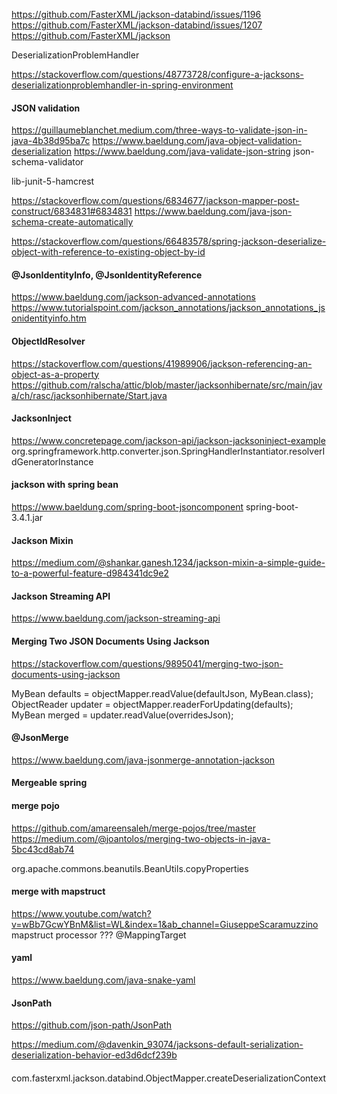 https://github.com/FasterXML/jackson-databind/issues/1196
https://github.com/FasterXML/jackson-databind/issues/1207
https://github.com/FasterXML/jackson

DeserializationProblemHandler

https://stackoverflow.com/questions/48773728/configure-a-jacksons-deserializationproblemhandler-in-spring-environment

#### JSON validation

https://guillaumeblanchet.medium.com/three-ways-to-validate-json-in-java-4b38d95ba7c
https://www.baeldung.com/java-object-validation-deserialization
https://www.baeldung.com/java-validate-json-string
json-schema-validator


lib-junit-5-hamcrest


https://stackoverflow.com/questions/6834677/jackson-mapper-post-construct/6834831#6834831
https://www.baeldung.com/java-json-schema-create-automatically

https://stackoverflow.com/questions/66483578/spring-jackson-deserialize-object-with-reference-to-existing-object-by-id

#### @JsonIdentityInfo, @JsonIdentityReference
https://www.baeldung.com/jackson-advanced-annotations
https://www.tutorialspoint.com/jackson_annotations/jackson_annotations_jsonidentityinfo.htm

#### ObjectIdResolver
https://stackoverflow.com/questions/41989906/jackson-referencing-an-object-as-a-property
https://github.com/ralscha/attic/blob/master/jacksonhibernate/src/main/java/ch/rasc/jacksonhibernate/Start.java

#### JacksonInject
https://www.concretepage.com/jackson-api/jackson-jacksoninject-example
org.springframework.http.converter.json.SpringHandlerInstantiator.resolverIdGeneratorInstance

#### jackson with spring bean
https://www.baeldung.com/spring-boot-jsoncomponent
spring-boot-3.4.1.jar

#### Jackson Mixin
https://medium.com/@shankar.ganesh.1234/jackson-mixin-a-simple-guide-to-a-powerful-feature-d984341dc9e2

#### Jackson Streaming API
https://www.baeldung.com/jackson-streaming-api

#### Merging Two JSON Documents Using Jackson
https://stackoverflow.com/questions/9895041/merging-two-json-documents-using-jackson

MyBean defaults = objectMapper.readValue(defaultJson, MyBean.class);
ObjectReader updater = objectMapper.readerForUpdating(defaults);
MyBean merged = updater.readValue(overridesJson);

#### @JsonMerge
https://www.baeldung.com/java-jsonmerge-annotation-jackson

#### Mergeable spring

#### merge pojo
https://github.com/amareensaleh/merge-pojos/tree/master
https://medium.com/@joantolos/merging-two-objects-in-java-5bc43cd8ab74

org.apache.commons.beanutils.BeanUtils.copyProperties

#### merge with mapstruct
https://www.youtube.com/watch?v=wBb7GcwYBnM&list=WL&index=1&ab_channel=GiuseppeScaramuzzino
mapstruct processor ???
@MappingTarget

#### yaml
https://www.baeldung.com/java-snake-yaml 

#### JsonPath
https://github.com/json-path/JsonPath

https://medium.com/@davenkin_93074/jacksons-default-serialization-deserialization-behavior-ed3d6dcf239b

####

com.fasterxml.jackson.databind.ObjectMapper.createDeserializationContext